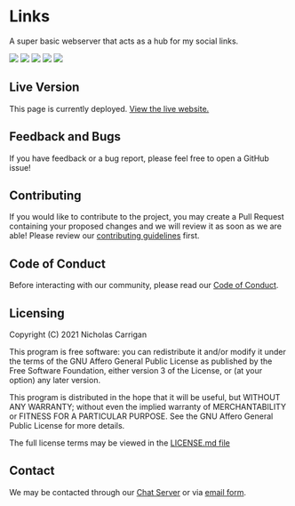 # Links

A super basic webserver that acts as a hub for my social links.

![](https://img.shields.io/codeclimate/maintainability/nhcarrigan/links)
![](https://img.shields.io/codeclimate/issues/nhcarrigan/links)
![](https://img.shields.io/codeclimate/tech-debt/nhcarrigan/links)
![](https://img.shields.io/lgtm/alerts/github/nhcarrigan/links)
![](https://img.shields.io/lgtm/grade/javascript/github/nhcarrigan/links)

## Live Version

This page is currently deployed. [View the live website.](https://links.nhcarrigan.com)

## Feedback and Bugs

If you have feedback or a bug report, please feel free to open a GitHub issue!

## Contributing

If you would like to contribute to the project, you may create a Pull Request containing your proposed changes and we will review it as soon as we are able! Please review our [contributing guidelines](CONTRIBUTING.md) first.

## Code of Conduct

Before interacting with our community, please read our [Code of Conduct](CODE_OF_CONDUCT.md).

## Licensing

Copyright (C) 2021 Nicholas Carrigan

This program is free software: you can redistribute it and/or modify it under the terms of the GNU Affero General Public License as published by the Free Software Foundation, either version 3 of the License, or (at your option) any later version.

This program is distributed in the hope that it will be useful, but WITHOUT ANY WARRANTY; without even the implied warranty of MERCHANTABILITY or FITNESS FOR A PARTICULAR PURPOSE. See the GNU Affero General Public License for more details.

The full license terms may be viewed in the [LICENSE.md file](./LICENSE.md)

## Contact

We may be contacted through our [Chat Server](http://chat.nhcarrigan.com) or via [email form](https://contact.nhcarrigan.com).
